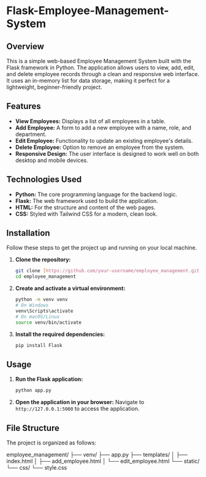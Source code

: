 # Flask-Employee-Management-System

## Overview

This is a simple web-based Employee Management System built with the Flask framework in Python. The application allows users to view, add, edit, and delete employee records through a clean and responsive web interface. It uses an in-memory list for data storage, making it perfect for a lightweight, beginner-friendly project.

## Features

- **View Employees:** Displays a list of all employees in a table.
- **Add Employee:** A form to add a new employee with a name, role, and department.
- **Edit Employee:** Functionality to update an existing employee's details.
- **Delete Employee:** Option to remove an employee from the system.
- **Responsive Design:** The user interface is designed to work well on both desktop and mobile devices.

## Technologies Used

- **Python:** The core programming language for the backend logic.
- **Flask:** The web framework used to build the application.
- **HTML:** For the structure and content of the web pages.
- **CSS:** Styled with Tailwind CSS for a modern, clean look.

## Installation

Follow these steps to get the project up and running on your local machine.

1.  **Clone the repository:**
    ```bash
    git clone [https://github.com/your-username/employee_management.git](https://github.com/your-username/employee_management.git)
    cd employee_management
    ```

2.  **Create and activate a virtual environment:**
    ```bash
    python -m venv venv
    # On Windows
    venv\Scripts\activate
    # On macOS/Linux
    source venv/bin/activate
    ```

3.  **Install the required dependencies:**
    ```bash
    pip install Flask
    ```

## Usage

1.  **Run the Flask application:**
    ```bash
    python app.py
    ```
2.  **Open the application in your browser:**
    Navigate to `http://127.0.0.1:5000` to access the application.

## File Structure

The project is organized as follows:

employee_management/
├── venv/
├── app.py
├── templates/
│   ├── index.html
│   ├── add_employee.html
│   └── edit_employee.html
└── static/
└── css/
└── style.css


